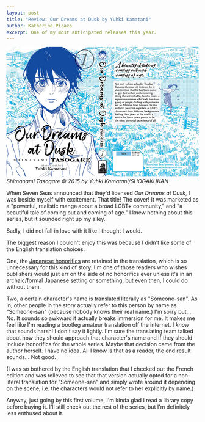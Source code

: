```yaml
---
layout: post
title: "Review: Our Dreams at Dusk by Yuhki Kamatani"
author: Katherine Picazo
excerpt: One of my most anticipated releases this year.
---
```


![Our Dreams at Dusk](/assets/img/our-dreams-at-dusk.jpg)
*Shimanami Tasogare © 2015 by Yuhki Kamatani/SHOGAKUKAN*


When Seven Seas announced that they'd licensed *Our Dreams at Dusk*, I was beside myself with excitement. That title! The cover! It was marketed as a "powerful, realistic manga about a broad LGBT+ community," and "a beautiful tale of coming out and coming of age." I knew nothing about this series, but it sounded right up my alley. 

Sadly, I did not fall in love with it like I thought I would.

The biggest reason I couldn't enjoy this was because I didn't like some of the English translation choices. 

One, the [Japanese honorifics](https://en.wikipedia.org/wiki/Japanese_honorifics) are retained in the translation, which is so unnecessary for this kind of story. I'm one of those readers who wishes publishers would just err on the side of no honorifics ever unless it's in an archaic/formal Japanese setting or something, but even then, I could do without them.

Two, a certain character's name is translated literally as "Someone-san". As in, other people in the story actually refer to this person by name as "Someone-san" (because nobody knows their real name.) I'm sorry but... No. It sounds so awkward it actually breaks immersion for me. It makes me feel like I'm reading a bootleg amateur translation off the internet. I *know* that sounds harsh! I don't say it lightly. I'm sure the translating team talked about how they should approach that character's name and if they should include honorifics for the whole series. Maybe that decision came from the author herself. I have no idea. All I know is that as a reader, the end result sounds... Not good.

(I was so bothered by the English translation that I checked out the French edition and was relieved to see that that version actually opted for a non-literal translation for "Someone-san" and simply wrote around it depending on the scene, i.e. the characters would not refer to her explicitly by name.)

Anyway, just going by this first volume, I'm kinda glad I read a library copy before buying it. I'll still check out the rest of the series, but I'm definitely less enthused about it.